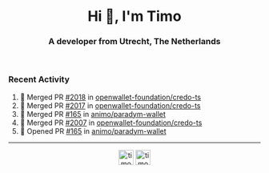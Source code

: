 <h1 align="center">Hi 👋, I'm Timo</h1>
<h3 align="center">A developer from Utrecht, The Netherlands</h3>
<br/>
<!-- https://github.com/rahuldkjain/github-profile-readme-generator --!>

<!--  <p align="left"><img src="https://github-readme-stats.vercel.app/api?username=timoglastra&show_icons=true&count_private=true&" alt="timoglastra" /></p> --!>

<!--
Github language stats
<p align="left"><img src="https://github-readme-stats.vercel.app/api/top-langs/?username=timoglastra&layout=compact" alt="timoglastra" /><p>
-->

<!-- Codestats language stats -->
<!-- <p align="left"><img src="https://codestats-readme.vercel.app/api/top-langs/?username=timoglastra&layout=compact&language_count=12" alt="timoglastra" /><p>    --!>
  
<h3>Recent Activity</h3>

<!--START_SECTION:activity-->
1. 🎉 Merged PR [#2018](https://github.com/openwallet-foundation/credo-ts/pull/2018) in [openwallet-foundation/credo-ts](https://github.com/openwallet-foundation/credo-ts)
2. 🎉 Merged PR [#2017](https://github.com/openwallet-foundation/credo-ts/pull/2017) in [openwallet-foundation/credo-ts](https://github.com/openwallet-foundation/credo-ts)
3. 🎉 Merged PR [#165](https://github.com/animo/paradym-wallet/pull/165) in [animo/paradym-wallet](https://github.com/animo/paradym-wallet)
4. 🎉 Merged PR [#2007](https://github.com/openwallet-foundation/credo-ts/pull/2007) in [openwallet-foundation/credo-ts](https://github.com/openwallet-foundation/credo-ts)
5. 💪 Opened PR [#165](https://github.com/animo/paradym-wallet/pull/165) in [animo/paradym-wallet](https://github.com/animo/paradym-wallet)
<!--END_SECTION:activity-->

---

<p align="center">
<a href="https://twitter.com/timoglastra" target="blank"><img align="center" src="https://cdn.jsdelivr.net/npm/simple-icons@3.0.1/icons/twitter.svg" alt="timoglastra" height="30" width="30" /></a>
<a href="https://linkedin.com/in/timoglastra" target="blank"><img align="center" src="https://cdn.jsdelivr.net/npm/simple-icons@3.0.1/icons/linkedin.svg" alt="timoglastra" height="30" width="30" /></a>
</p>



